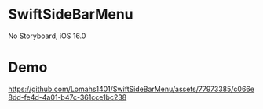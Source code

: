 
# SwiftSideBarMenu
No Storyboard, iOS 16.0
# Demo


https://github.com/Lomahs1401/SwiftSideBarMenu/assets/77973385/c066e8dd-fe4d-4a01-b47c-361cce1bc238


